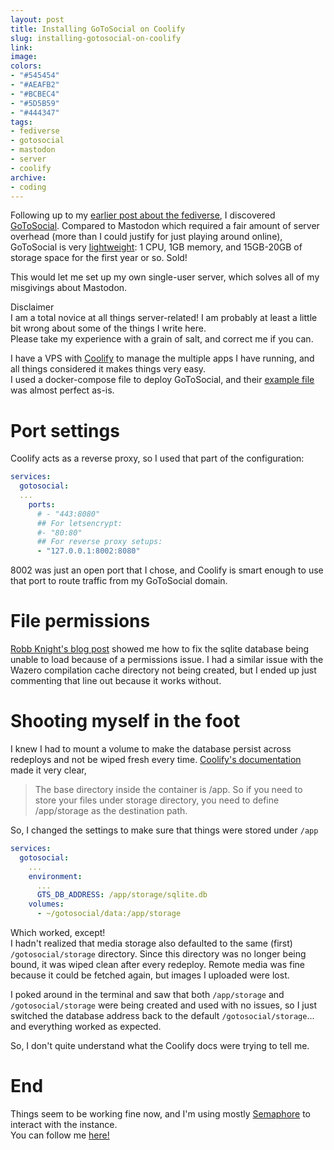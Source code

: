```yaml
---
layout: post
title: Installing GoToSocial on Coolify
slug: installing-gotosocial-on-coolify
link:
image:
colors:
- "#545454"
- "#AEAFB2"
- "#BCBEC4"
- "#5D5B59"
- "#444347"
tags:
- fediverse
- gotosocial
- mastodon
- server
- coolify
archive:
- coding
---
```


Following up to my [earlier post about the fediverse](/2024/12/02/i-want-to-love-mastodon.html), I discovered [GoToSocial](https://gotosocial.org). Compared to Mastodon which required a fair amount of server overhead (more than I could justify for just playing around online), GoToSocial is very [lightweight](https://docs.gotosocial.org/en/latest/getting_started/#server-vps): 1 CPU, 1GB memory, and 15GB-20GB of storage space for the first year or so. Sold!  

This would let me set up my own single-user server, which solves all of my misgivings about Mastodon.

<div class="callout">
<div class="title">Disclaimer</div>
I am a total novice at all things server-related! I am probably at least a little bit wrong about some of the things I write here.<br />
Please take my experience with a grain of salt, and correct me if you can.
</div>

I have a VPS with [Coolify](https://coolify.io) to manage the multiple apps I have running, and all things considered it makes things very easy.  
I used a docker-compose file to deploy GoToSocial, and their [example file](https://raw.githubusercontent.com/superseriousbusiness/gotosocial/main/example/docker-compose/docker-compose.yaml) was almost perfect as-is.

<!-- more -->

# Port settings

Coolify acts as a reverse proxy, so I used that part of the configuration:

```yaml
services:
  gotosocial:
  ...
    ports:
      # - "443:8080"
      ## For letsencrypt:
      #- "80:80"
      ## For reverse proxy setups:
      - "127.0.0.1:8002:8080"
```

8002 was just an open port that I chose, and Coolify is smart enough to use that port to route traffic from my GoToSocial domain.

# File permissions

[Robb Knight's blog post](https://rknight.me/blog/installing-gotosocial-on-coolify/) showed me how to fix the sqlite database being unable to load because of a permissions issue. I had a similar issue with the Wazero compilation cache directory not being created, but I ended up just commenting that line out because it works without.

# Shooting myself in the foot

I knew I had to mount a volume to make the database persist across redeploys and not be wiped fresh every time. [Coolify's documentation](https://coolify.io/docs/knowledge-base/persistent-storage) made it very clear,

> The base directory inside the container is /app.
> So if you need to store your files under storage directory, you need to define /app/storage as the destination path.

So, I changed the settings to make sure that things were stored under `/app`

```yaml
services:
  gotosocial:
    ...
    environment:
      ...
      GTS_DB_ADDRESS: /app/storage/sqlite.db
    volumes:
      - ~/gotosocial/data:/app/storage
```

Which worked, except!  
I hadn't realized that media storage also defaulted to the same (first) `/gotosocial/storage` directory. Since this directory was no longer being bound, it was wiped clean after every redeploy.
Remote media was fine because it could be fetched again, but images I uploaded were lost.

I poked around in the terminal and saw that both `/app/storage` and `/gotosocial/storage` were being created and used with no issues, so I just switched the database address back to the default `/gotosocial/storage`... and everything worked as expected.

So, I don't quite understand what the Coolify docs were trying to tell me.

# End

Things seem to be working fine now, and I'm using mostly [Semaphore](http://semaphore.social) to interact with the instance.  
You can follow me [here!](https://social.alexonsager.com/@alex)
